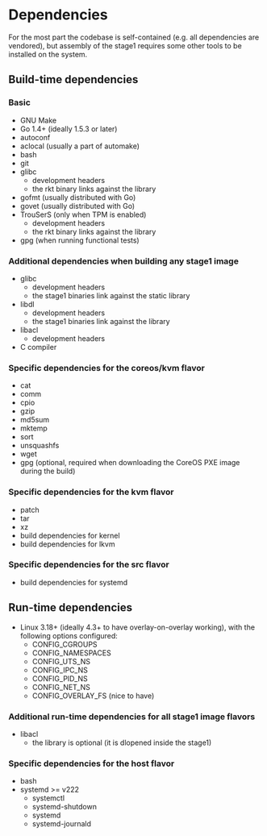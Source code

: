 # Dependencies

For the most part the codebase is self-contained (e.g. all dependencies are vendored), but assembly of the stage1 requires some other tools to be installed on the system.

## Build-time dependencies

### Basic

* GNU Make
* Go 1.4+ (ideally 1.5.3 or later)
* autoconf
* aclocal (usually a part of automake)
* bash
* git
* glibc
  * development headers
  * the rkt binary links against the library
* gofmt (usually distributed with Go)
* govet (usually distributed with Go)
* TrouSerS (only when TPM is enabled)
  * development headers
  * the rkt binary links against the library
* gpg (when running functional tests)

### Additional dependencies when building any stage1 image

* glibc
  * development headers
  * the stage1 binaries link against the static library
* libdl
  * development headers
  * the stage1 binaries link against the library
* libacl
  * development headers
* C compiler

### Specific dependencies for the coreos/kvm flavor

* cat
* comm
* cpio
* gzip
* md5sum
* mktemp
* sort
* unsquashfs
* wget
* gpg (optional, required when downloading the CoreOS PXE image during the build)

### Specific dependencies for the kvm flavor

* patch
* tar
* xz
* build dependencies for kernel
* build dependencies for lkvm

### Specific dependencies for the src flavor

* build dependencies for systemd

## Run-time dependencies

* Linux 3.18+ (ideally 4.3+ to have overlay-on-overlay working), with the following options configured:
  * CONFIG_CGROUPS
  * CONFIG_NAMESPACES
  * CONFIG_UTS_NS
  * CONFIG_IPC_NS
  * CONFIG_PID_NS
  * CONFIG_NET_NS
  * CONFIG_OVERLAY_FS (nice to have)

### Additional run-time dependencies for all stage1 image flavors

* libacl
  * the library is optional (it is dlopened inside the stage1)

### Specific dependencies for the host flavor

* bash
* systemd >= v222
  * systemctl
  * systemd-shutdown
  * systemd
  * systemd-journald
